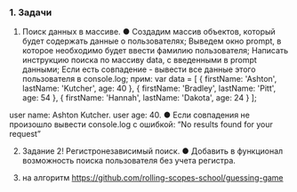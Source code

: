### 1. Задачи

1. Поиск данных в массиве.
   ● Создадим массив объектов, который будет содержать данные о пользователях;
   Выведем окно prompt, в которое необходимо будет ввести фамилию пользователя;
   Написать инструкцию поиска по массиву data, с введенными в prompt данными;
   Если есть совпадение - вывести все данные этого пользователя в console.log;
   прим:
   var data = [
   {
   firstName: 'Ashton',
   lastName: 'Kutcher',
   age: 40
   }, {
   firstName: 'Bradley',
   lastName: 'Pitt',
   age: 54
   }, {
   firstName: 'Hannah',
   lastName: 'Dakota',
   age: 24
   }
   ];

user name: Ashton Kutcher.
user age: 40.
● Если совпадения не произошло вывести console.log с ошибкой:
“No results found for your request”

2. Задание 2! Регистронезависимый поиск.
   ● Добавить в функционал возможность поиска пользователя без учета регистра.

3. на алгоритм
   https://github.com/rolling-scopes-school/guessing-game
